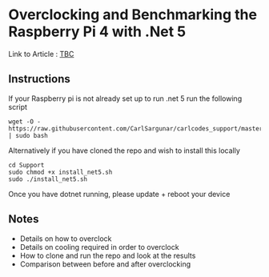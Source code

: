 # Overclocking and Benchmarking the Raspberry Pi 4 with .Net 5

Link to Article : [TBC](https://carlcod.es)

## Instructions

If your Raspberry pi is not already set up to run .net 5 run the following script


    wget -O - https://raw.githubusercontent.com/CarlSargunar/carlcodes_support/master/Support/install_net5.sh | sudo bash

Alternatively if you have cloned the repo and wish to install this locally

    cd Support
    sudo chmod +x install_net5.sh
    sudo ./install_net5.sh


Once you have dotnet running, please update + reboot your device


## Notes

- Details on how to overclock
- Details on cooling required in order to overclock
- How to clone and run the repo and look at the results
- Comparison between before and after overclocking